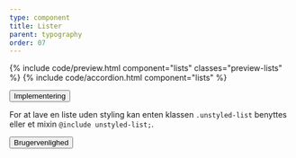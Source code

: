 ```yaml
---
type: component
title: Lister
parent: typography
order: 07
---
```


<!-- Lists section begin -->

{% include code/preview.html component="lists" classes="preview-lists" %}
{% include code/accordion.html component="lists" %}

<div class="accordion-bordered">
  <button class="button-unstyled accordion-button"
      aria-expanded="false" aria-controls="lists-docs-tech">
    Implementering
  </button>
  <div id="lists-docs-tech" aria-hidden="true" class="accordion-content">
    <p>For at lave en liste uden styling kan enten klassen <code>.unstyled-list</code> benyttes eller et mixin <code>@include unstyled-list;</code>.</p>
  </div>
</div>

<div class="accordion-bordered accordion-docs">
  <button class="button-unstyled accordion-button"
      aria-expanded="true" aria-controls="list-docs">
    Brugervenlighed
  </button>
  <div id="list-docs" class="accordion-content">
    
  </div>
</div>

